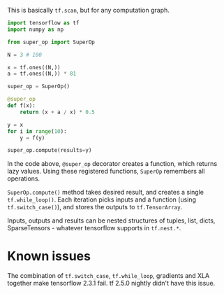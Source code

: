 This is basically `tf.scan`, but for any computation graph.

```python
import tensorflow as tf
import numpy as np

from super_op import SuperOp

N = 3 # 100

x = tf.ones((N,))
a = tf.ones((N,)) * 81

super_op = SuperOp()

@super_op
def f(x):
    return (x + a / x) * 0.5

y = x
for i in range(10):
    y = f(y)

super_op.compute(results=y)
```

In the code above, `@super_op` decorator creates a function, which returns lazy values. Using these registered functions, `SuperOp` remembers all operations.

`SuperOp.compute()` method takes desired result, and creates a single `tf.while_loop()`. Each iteration picks inputs and a function (using `tf.switch_case()`), and stores the outputs to `tf.TensorArray`.

Inputs, outputs and results can be nested structures of tuples, list, dicts, SparseTensors - whatever tensorflow supports in `tf.nest.*`.

# Known issues
The combination of `tf.switch_case`, `tf.while_loop`, gradients and XLA together make tensorflow 2.3.1 fail. tf 2.5.0 nightly didn't have this issue.
